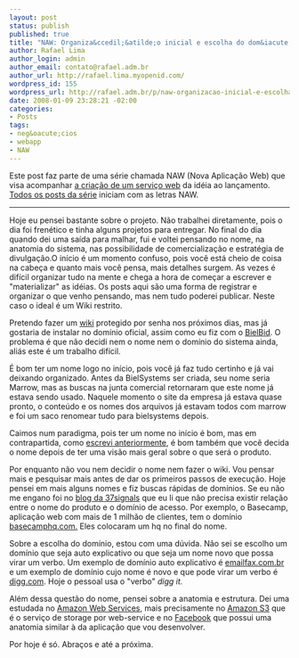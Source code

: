 ```yaml
--- 
layout: post
status: publish
published: true
title: "NAW: Organiza&ccedil;&atilde;o inicial e escolha do dom&iacute;nio"
author: Rafael Lima
author_login: admin
author_email: contato@rafael.adm.br
author_url: http://rafael.lima.myopenid.com/
wordpress_id: 155
wordpress_url: http://rafael.adm.br/p/naw-organizacao-inicial-e-escolha-do-dominio/
date: 2008-01-09 23:28:21 -02:00
categories: 
- Posts
tags: 
- neg&oacute;cios
- webapp
- NAW
---
```

Este post faz parte de uma s&eacute;rie chamada NAW (Nova Aplica&ccedil;&atilde;o Web) que visa acompanhar <a href="http://rafael.adm.br/p/que-tal-acompanhar-o-nascimento-de-um-servico-web/">a cria&ccedil;&atilde;o de um servi&ccedil;o web</a> da id&eacute;ia ao lan&ccedil;amento. <a href="http://rafael.adm.br/tag/naw">Todos os posts da s&eacute;rie</a> iniciam com as letras NAW.
<hr />Hoje eu pensei bastante sobre o projeto. N&atilde;o trabalhei diretamente, pois o dia foi fren&eacute;tico e tinha alguns projetos para entregar. No final do dia quando dei uma sa&iacute;da para malhar, fui e voltei pensando no nome, na anatomia do sistema, nas possibilidade de comercializa&ccedil;&atilde;o e estrat&eacute;gia de divulga&ccedil;&atilde;o.O in&iacute;cio &eacute; um momento confuso, pois voc&ecirc; est&aacute; cheio de coisa na cabe&ccedil;a e quanto mais voc&ecirc; pensa, mais detalhes surgem. As vezes &eacute; dif&iacute;cil organizar tudo na mente e chega a hora de come&ccedil;ar a escrever e "materializar" as id&eacute;ias. Os posts aqui s&atilde;o uma forma de registrar e organizar o que venho pensando, mas nem tudo poderei publicar. Neste caso o ideal &eacute; um Wiki restrito.

Pretendo fazer um <a href="http://en.wikipedia.org/wiki/Wiki">wiki</a> protegido por senha nos pr&oacute;ximos dias, mas j&aacute; gostaria de instalar no dom&iacute;nio oficial, assim como eu fiz com o <a href="http://bielbid.com.br">BielBid</a>. O problema &eacute; que n&atilde;o decidi nem o nome nem o dom&iacute;nio do sistema ainda, ali&aacute;s este &eacute; um trabalho dif&iacute;cil.

&Eacute; bom ter um nome logo no in&iacute;cio, pois voc&ecirc; j&aacute; faz tudo certinho e j&aacute; vai deixando organizado. Antes da BielSystems ser criada, seu nome seria Marrow, mas as buscas na junta comercial retornaram que este nome j&aacute; estava sendo usado. Naquele momento o site da empresa j&aacute; estava quase pronto, o conte&uacute;do e os nomes dos arquivos j&aacute; estavam todos com marrow e foi um saco renomear tudo para bielsystems depois.

Caimos num paradigma, pois ter um nome no in&iacute;cio &eacute; bom, mas em contrapartida, como <a href="http://rafael.adm.br/p/naw-o-primeiro-dia/">escrevi anteriormente</a>, &eacute; bom tamb&eacute;m que voc&ecirc; decida o nome depois de ter uma vis&atilde;o mais geral sobre o que ser&aacute; o produto.

Por enquanto n&atilde;o vou nem decidir o nome nem fazer o wiki. Vou pensar mais e pesquisar mais antes de dar os primeiros passos de execu&ccedil;&atilde;o.
Hoje pensei em mais alguns nomes e fiz buscas r&aacute;pidas de dom&iacute;nios. Se eu n&atilde;o me engano foi no <a href="http://www.37signals.com/svn/">blog da 37signals</a> que eu li que n&atilde;o precisa existir rela&ccedil;&atilde;o entre o nome do produto e o dom&iacute;nio de acesso. Por exemplo, o Basecamp, aplica&ccedil;&atilde;o web com mais de 1 milh&atilde;o de clientes, tem o dom&iacute;nio <a href="http://rafael.adm.br/basecamphq.com">basecamphq.com.</a> Eles colocaram um hq no final do nome.

Sobre a escolha do dom&iacute;nio, estou com uma d&uacute;vida. N&atilde;o sei se escolho um dom&iacute;nio que seja auto explicativo ou que seja um nome novo que possa virar um verbo. Um exemplo de dom&iacute;nio auto explicativo &eacute; <a href="http://rafael.adm.br/emailfax.com.br">emailfax.com.br</a> e um exemplo de dom&iacute;nio cujo nome &eacute; novo e que pode virar um verbo &eacute; <a href="http://rafael.adm.br/digg.com">digg.com</a>. Hoje o pessoal usa o "verbo" <em>digg it.</em>

Al&eacute;m dessa quest&atilde;o do nome, pensei sobre a anatomia e estrutura. Dei uma estudada no <a href="http://www.amazon.com/gp/browse.html?node=3435361">Amazon Web Services</a>, mais precisamente no <a href="http://www.amazon.com/S3-AWS-home-page-Money/b/ref=sc_fe_l_2?ie=UTF8&node=16427261&no=3435361&me=A36L942TSJ2AJA">Amazon S3</a> que &eacute; o servi&ccedil;o de storage por web-service e no <a href="http://facebook.com">Facebook</a> que possui uma anatomia similar &agrave; da aplica&ccedil;&atilde;o que vou desenvolver.

Por hoje &eacute; s&oacute;. Abra&ccedil;os e at&eacute; a pr&oacute;xima.

